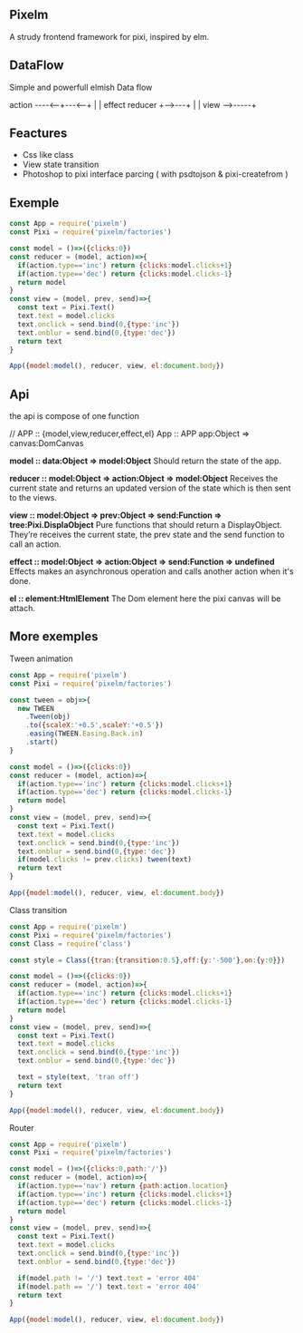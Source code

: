 Pixelm
---------
A strudy frontend framework for pixi, inspired by elm.

DataFlow
---------
Simple and powerfull elmish Data flow

 action ----<--+---<--+
   |           |    effect
reducer        +-->---+
   |           |
  view -->-----+


Feactures
---------
- Css like class
- View state transition
- Photoshop to pixi interface parcing ( with psdtojson & pixi-createfrom )

Exemple
--------
```js
const App = require('pixelm')
const Pixi = require('pixelm/factories')

const model = ()=>({clicks:0})
const reducer = (model, action)=>{
  if(action.type=='inc') return {clicks:model.clicks+1}
  if(action.type=='dec') return {clicks:model.clicks-1}
  return model
}
const view = (model, prev, send)=>{
  const text = Pixi.Text()
  text.text = model.clicks
  text.onclick = send.bind(0,{type:'inc'})
  text.onblur = send.bind(0,{type:'dec'})
  return text
}

App({model:model(), reducer, view, el:document.body})

```

Api
---------
the api is compose of one function

// APP :: {model,view,reducer,effect,el}
App :: APP app:Object => canvas:DomCanvas

**model :: data:Object => model:Object**
Should return the state of the app.

**reducer :: model:Object => action:Object => model:Object**
Receives the current state and returns an updated version of the state which is then sent to the views.

**view :: model:Object => prev:Object => send:Function => tree:Pixi.DisplaObject**
Pure functions that should return a DisplayObject.
They’re receives the current state, the prev state and the send function to call an action.

**effect :: model:Object => action:Object => send:Function => undefined**
Effects makes an asynchronous operation and calls another action when it's done.

**el :: element:HtmlElement**
The Dom element here the pixi canvas will be attach.


More exemples
---------

Tween animation
```js
const App = require('pixelm')
const Pixi = require('pixelm/factories')

const tween = obj=>{
  new TWEEN
    .Tween(obj)
    .to({scaleX:'+0.5',scaleY:'+0.5'})
    .easing(TWEEN.Easing.Back.in)
    .start()
}

const model = ()=>({clicks:0})
const reducer = (model, action)=>{
  if(action.type=='inc') return {clicks:model.clicks+1}
  if(action.type=='dec') return {clicks:model.clicks-1}
  return model
}
const view = (model, prev, send)=>{
  const text = Pixi.Text()
  text.text = model.clicks
  text.onclick = send.bind(0,{type:'inc'})
  text.onblur = send.bind(0,{type:'dec'})
  if(model.clicks != prev.clicks) tween(text)
  return text
}

App({model:model(), reducer, view, el:document.body})

```

Class transition
```js
const App = require('pixelm')
const Pixi = require('pixelm/factories')
const Class = require('class')

const style = Class({tran:{transition:0.5},off:{y:'-500'},on:{y:0}})

const model = ()=>({clicks:0})
const reducer = (model, action)=>{
  if(action.type=='inc') return {clicks:model.clicks+1}
  if(action.type=='dec') return {clicks:model.clicks-1}
  return model
}
const view = (model, prev, send)=>{
  const text = Pixi.Text()
  text.text = model.clicks
  text.onclick = send.bind(0,{type:'inc'})
  text.onblur = send.bind(0,{type:'dec'})

  text = style(text, 'tran off')
  return text
}

App({model:model(), reducer, view, el:document.body})

```

Router
```js
const App = require('pixelm')
const Pixi = require('pixelm/factories')

const model = ()=>({clicks:0,path:'/'})
const reducer = (model, action)=>{
  if(action.type=='nav') return {path:action.location}
  if(action.type=='inc') return {clicks:model.clicks+1}
  if(action.type=='dec') return {clicks:model.clicks-1}
  return model
}
const view = (model, prev, send)=>{
  const text = Pixi.Text()
  text.text = model.clicks
  text.onclick = send.bind(0,{type:'inc'})
  text.onblur = send.bind(0,{type:'dec'})

  if(model.path != '/') text.text = 'error 404'
  if(model.path == '/') text.text = 'error 404'
  return text
}

App({model:model(), reducer, view, el:document.body})

```
